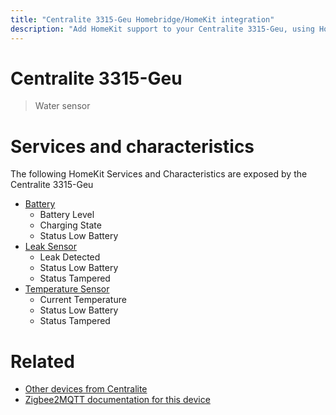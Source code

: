```yaml
---
title: "Centralite 3315-Geu Homebridge/HomeKit integration"
description: "Add HomeKit support to your Centralite 3315-Geu, using Homebridge, Zigbee2MQTT and homebridge-z2m."
---
```

<!---
This file has been GENERATED using src/docgen/docgen.ts
DO NOT EDIT THIS FILE MANUALLY!
-->
# Centralite 3315-Geu
> Water sensor


# Services and characteristics
The following HomeKit Services and Characteristics are exposed by
the Centralite 3315-Geu

* [Battery](../../battery.md)
  * Battery Level
  * Charging State
  * Status Low Battery
* [Leak Sensor](../../sensors.md)
  * Leak Detected
  * Status Low Battery
  * Status Tampered
* [Temperature Sensor](../../sensors.md)
  * Current Temperature
  * Status Low Battery
  * Status Tampered


# Related
* [Other devices from Centralite](../index.md#centralite)
* [Zigbee2MQTT documentation for this device](https://www.zigbee2mqtt.io/devices/3315-Geu.html)